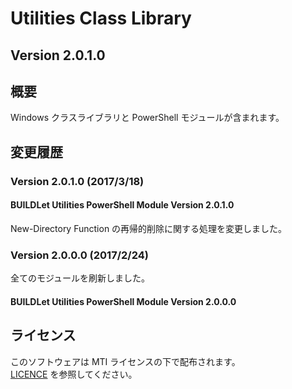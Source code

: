 # Utilities Class Library

## Version 2.0.1.0

## 概要
Windows クラスライブラリと PowerShell モジュールが含まれます。

## 変更履歴

### Version 2.0.1.0 (2017/3/18)
#### BUILDLet Utilities PowerShell Module Version 2.0.1.0
New-Directory Function の再帰的削除に関する処理を変更しました。

### Version 2.0.0.0 (2017/2/24)
全てのモジュールを刷新しました。
#### BUILDLet Utilities PowerShell Module Version 2.0.0.0

## ライセンス
このソフトウェアは MTI ライセンスの下で配布されます。  
[LICENCE](/LICENSE "LICENSE") を参照してください。
